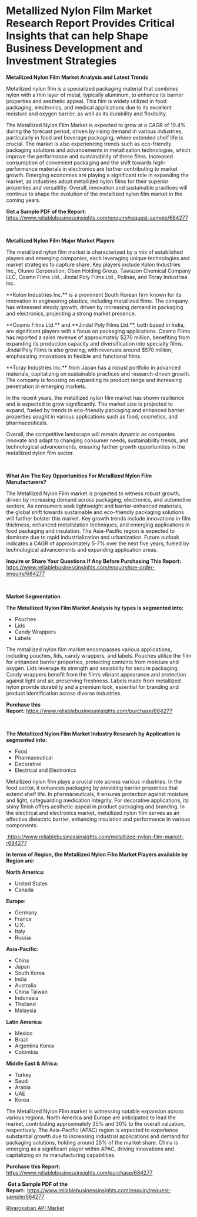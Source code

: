 <p><h1>Metallized Nylon Film Market Research Report Provides Critical Insights that can help Shape Business Development and Investment Strategies</h1></p><p><strong>Metallized Nylon Film Market Analysis and Latest Trends</strong></p>
<p><p>Metallized nylon film is a specialized packaging material that combines nylon with a thin layer of metal, typically aluminum, to enhance its barrier properties and aesthetic appeal. This film is widely utilized in food packaging, electronics, and medical applications due to its excellent moisture and oxygen barrier, as well as its durability and flexibility.</p><p>The Metallized Nylon Film Market is expected to grow at a CAGR of 10.4% during the forecast period, driven by rising demand in various industries, particularly in food and beverage packaging, where extended shelf life is crucial. The market is also experiencing trends such as eco-friendly packaging solutions and advancements in metallization technologies, which improve the performance and sustainability of these films. Increased consumption of convenient packaging and the shift towards high-performance materials in electronics are further contributing to market growth. Emerging economies are playing a significant role in expanding the market, as industries adopt metallized nylon films for their superior properties and versatility. Overall, innovation and sustainable practices will continue to shape the evolution of the metallized nylon film market in the coming years.</p></p>
<p><strong>Get a Sample PDF of the Report:&nbsp;</strong> <a href="https://www.reliablebusinessinsights.com/enquiry/request-sample/684277?utm_campaign=2924&utm_medium=2&utm_source=Github&utm_content=ia&utm_term=02042025&utm_id=metallized-nylon-film">https://www.reliablebusinessinsights.com/enquiry/request-sample/684277</a></p>
<p>&nbsp;</p>
<p><strong>Metallized Nylon Film Major Market Players</strong></p>
<p><p>The metallized nylon film market is characterized by a mix of established players and emerging companies, each leveraging unique technologies and market strategies to capture share. Key players include Kolon Industries Inc., Olunro Corporation, Oben Holding Group, Tawazon Chemical Company LLC, Cosmo Films Ltd., Jindal Poly Films Ltd., Polinas, and Toray Industries Inc.</p><p>**Kolon Industries Inc.** is a prominent South Korean firm known for its innovation in engineering plastics, including metallized films. The company has witnessed steady growth, driven by increasing demand in packaging and electronics, projecting a strong market presence.</p><p>**Cosmo Films Ltd.** and **Jindal Poly Films Ltd.**, both based in India, are significant players with a focus on packaging applications. Cosmo Films has reported a sales revenue of approximately $270 million, benefiting from expanding its production capacity and diversification into specialty films. Jindal Poly Films is also growing, with revenues around $570 million, emphasizing innovations in flexible and functional films.</p><p>**Toray Industries Inc.** from Japan has a robust portfolio in advanced materials, capitalizing on sustainable practices and research-driven growth. The company is focusing on expanding its product range and increasing penetration in emerging markets.</p><p>In the recent years, the metallized nylon film market has shown resilience and is expected to grow significantly. The market size is projected to expand, fueled by trends in eco-friendly packaging and enhanced barrier properties sought in various applications such as food, cosmetics, and pharmaceuticals.</p><p>Overall, the competitive landscape will remain dynamic as companies innovate and adapt to changing consumer needs, sustainability trends, and technological advancements, ensuring further growth opportunities in the metallized nylon film sector.</p></p>
<p>&nbsp;</p>
<p><strong>What Are The Key Opportunities For Metallized Nylon Film Manufacturers?</strong></p>
<p><p>The Metallized Nylon Film market is projected to witness robust growth, driven by increasing demand across packaging, electronics, and automotive sectors. As consumers seek lightweight and barrier-enhanced materials, the global shift towards sustainable and eco-friendly packaging solutions will further bolster this market. Key growth trends include innovations in film thickness, enhanced metallization techniques, and emerging applications in food packaging and insulation. The Asia-Pacific region is expected to dominate due to rapid industrialization and urbanization. Future outlook indicates a CAGR of approximately 5-7% over the next five years, fueled by technological advancements and expanding application areas.</p></p>
<p><strong>Inquire or Share Your Questions If Any Before Purchasing This Report:</strong> <a href="https://www.reliablebusinessinsights.com/enquiry/pre-order-enquiry/684277?utm_campaign=2924&utm_medium=2&utm_source=Github&utm_content=ia&utm_term=02042025&utm_id=metallized-nylon-film">https://www.reliablebusinessinsights.com/enquiry/pre-order-enquiry/684277</a></p>
<p>&nbsp;</p>
<p><strong>Market Segmentation</strong></p>
<p><strong>The Metallized Nylon Film Market Analysis by types is segmented into:</strong></p>
<p><ul><li>Pouches</li><li>Lids</li><li>Candy Wrappers</li><li>Labels</li></ul></p>
<p><p>The metallized nylon film market encompasses various applications, including pouches, lids, candy wrappers, and labels. Pouches utilize the film for enhanced barrier properties, protecting contents from moisture and oxygen. Lids leverage its strength and sealability for secure packaging. Candy wrappers benefit from the film’s vibrant appearance and protection against light and air, preserving freshness. Labels made from metallized nylon provide durability and a premium look, essential for branding and product identification across diverse industries.</p></p>
<p><strong>Purchase this Report:&nbsp;</strong><a href="https://www.reliablebusinessinsights.com/purchase/684277?utm_campaign=2924&utm_medium=2&utm_source=Github&utm_content=ia&utm_term=02042025&utm_id=metallized-nylon-film">https://www.reliablebusinessinsights.com/purchase/684277</a></p>
<p>&nbsp;</p>
<p><strong>The Metallized Nylon Film Market Industry Research by Application is segmented into:</strong></p>
<p><ul><li>Food</li><li>Pharmaceutical</li><li>Decorative</li><li>Electrical and Electronics</li></ul></p>
<p><p>Metallized nylon film plays a crucial role across various industries. In the food sector, it enhances packaging by providing barrier properties that extend shelf life. In pharmaceuticals, it ensures protection against moisture and light, safeguarding medication integrity. For decorative applications, its shiny finish offers aesthetic appeal in product packaging and branding. In the electrical and electronics market, metallized nylon film serves as an effective dielectric barrier, enhancing insulation and performance in various components.</p></p>
<p><a href="https://www.reliablebusinessinsights.com/metallized-nylon-film-market-r684277?utm_campaign=2924&utm_medium=2&utm_source=Github&utm_content=ia&utm_term=02042025&utm_id=metallized-nylon-film">&nbsp;https://www.reliablebusinessinsights.com/metallized-nylon-film-market-r684277</a></p>
<p><strong>In terms of Region, the Metallized Nylon Film Market Players available by Region are:</strong></p>
<p>
    <p> <strong> North America: </strong>
        <ul>
            <li>United States</li>
            <li>Canada</li>
        </ul>
        </p> 
    <p> <strong> Europe: </strong>
        <ul>
            <li>Germany</li>
            <li>France</li>
            <li>U.K.</li>
            <li>Italy</li>
            <li>Russia</li>
        </ul>
        </p> 
    <p> <strong> Asia-Pacific: </strong>
        <ul>
            <li>China</li>
            <li>Japan</li>
            <li>South Korea</li>
            <li>India</li>
            <li>Australia</li>
            <li>China Taiwan</li>
            <li>Indonesia</li>
            <li>Thailand</li>
            <li>Malaysia</li>
        </ul>
        </p> 
    <p> <strong> Latin America: </strong>
        <ul>
            <li>Mexico</li>
            <li>Brazil</li>
            <li>Argentina Korea</li>
            <li>Colombia</li>
        </ul>
        </p> 
    <p> <strong> Middle East & Africa: </strong>
        <ul>
            <li>Turkey</li>
            <li>Saudi</li>
            <li>Arabia</li>
            <li>UAE</li>
            <li>Korea</li>
        </ul>
    </p>
    </p>
<p><p>The Metallized Nylon Film market is witnessing notable expansion across various regions. North America and Europe are anticipated to lead the market, contributing approximately 35% and 30% to the overall valuation, respectively. The Asia-Pacific (APAC) region is expected to experience substantial growth due to increasing industrial applications and demand for packaging solutions, holding around 25% of the market share. China is emerging as a significant player within APAC, driving innovations and capitalizing on its manufacturing capabilities.</p></p>
<p><strong>Purchase this Report: </strong><a href="https://www.reliablebusinessinsights.com/purchase/684277?utm_campaign=2924&utm_medium=2&utm_source=Github&utm_content=ia&utm_term=02042025&utm_id=metallized-nylon-film">https://www.reliablebusinessinsights.com/purchase/684277</a></p>
<p>&nbsp;<strong>Get a Sample PDF of the Report:&nbsp;&nbsp;</strong><a href="https://www.reliablebusinessinsights.com/enquiry/request-sample/684277?utm_campaign=2924&utm_medium=2&utm_source=Github&utm_content=ia&utm_term=02042025&utm_id=metallized-nylon-film">https://www.reliablebusinessinsights.com/enquiry/request-sample/684277</a></p>
<p><strong></strong></p>
<p><p><a href="https://github.com/djembashote/Market-Research-Report-List-1/blob/main/rivaroxaban-api-market.md?utm_campaign=2924&utm_medium=2&utm_source=Github&utm_content=ia&utm_term=02042025&utm_id=metallized-nylon-film">Rivaroxaban API Market</a></p></p>